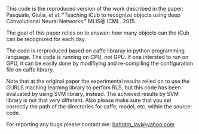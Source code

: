 This code is the reproduced version of the work described in the paper:
Pasquale, Giulia, et al. "Teaching iCub to recognize objects using deep Convolutional Neural Networks." MLIS@ ICML. 2015.

The goal of this paper relies on to answer: how many objects can the iCub can be recognized for each day. 

The code is rerproduced based on caffe libraray in python programming language. 
The code is running on CPU, not GPU. If one intersted to run on GPU, it can be easily done by modifiying and re-compiling the configuration file on caffe library.

Note that at the original paper the experimental results relied on to use the GURLS maching learning library to perfom RLS, but this code has been evaluated by using SVM library, instead. The achieved results by SVM library is not that very different. Also please make sure that you set correctly the path of the directories for caffe, model, etc. within the source-code.  

For reporting any bugs please contact me: bahram_lavi@yahoo.com

